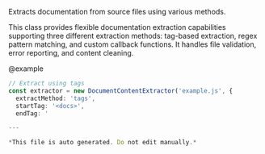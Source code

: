 Extracts documentation from source files using various methods.This class provides flexible documentation extraction capabilities supportingthree different extraction methods: tag-based extraction, regex pattern matching,and custom callback functions. It handles file validation, error reporting,and content cleaning.@example```typescript// Extract using tagsconst extractor = new DocumentContentExtractor('example.js', {  extractMethod: 'tags',  startTag: '<docs>',  endTag: '

---

*This file is auto generated. Do not edit manually.*